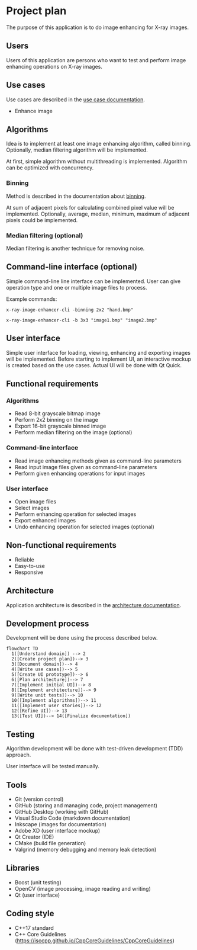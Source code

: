 # Project plan

The purpose of this application is to do image enhancing for X-ray images.

## Users

Users of this application are persons who want to test and perform image enhancing operations on X-ray images.

## Use cases

Use cases are described in the [use case documentation](../doc/use_cases.md).

- Enhance image

## Algorithms

Idea is to implement at least one image enhancing algorithm, called binning. 
Optionally, median filtering algorithm will be implemented.

At first, simple algorithm without multithreading is implemented. Algorithm can be optimized with concurrency.

### Binning

Method is described in the documentation about [binning](../doc/binning.md).

At sum of adjacent pixels for calculating combined pixel value will be implemented. 
Optionally, average, median, minimum, maximum of adjacent pixels could be implemented. 

### Median filtering (optional)

Median filtering is another technique for removing noise.

## Command-line interface (optional)

Simple command-line line interface can be implemented. 
User can give operation type and one or multiple image files to process.

Example commands:

`x-ray-image-enhancer-cli -binning 2x2 "hand.bmp"`

`x-ray-image-enhancer-cli -b 3x3 "image1.bmp" "image2.bmp"`

## User interface

Simple user interface for loading, viewing, enhancing and exporting images will be implemented. 
Before starting to implement UI, an interactive mockup is created based on the use cases. Actual UI will be done with Qt Quick. 

## Functional requirements

### Algorithms
- Read 8-bit grayscale bitmap image
- Perform 2x2 binning on the image
- Export 16-bit grayscale binned image
- Perform median filtering on the image (optional)

### Command-line interface
- Read image enhancing methods given as command-line parameters
- Read input image files given as command-line parameters
- Perform given enhancing operations for input images
 
### User interface
- Open image files
- Select images
- Perform enhancing operation for selected images
- Export enhanced images
- Undo enhancing operation for selected images (optional)

## Non-functional requirements
- Reliable
- Easy-to-use
- Responsive

## Architecture

Application architecture is described in the [architecture documentation](../doc/architecture.md).

## Development process

Development will be done using the process described below.

```mermaid
flowchart TD
  1([Understand domain]) --> 2
  2([Create project plan])--> 3
  3([Document domain])--> 4
  4([Write use cases])--> 5
  5([Create UI prototype])--> 6
  6([Plan architecture])--> 7
  7([Implement initial UI])--> 8
  8([Implement architecture])--> 9
  9([Write unit tests])--> 10
  10([Implement algorithms])--> 11
  11([Implement user stories])--> 12
  12([Refine UI])--> 13
  13([Test UI])--> 14([Finalize documentation])
```

## Testing

Algorithm development will be done with test-driven development (TDD) approach.

User interface will be tested manually.

## Tools

- Git (version control)
- GitHub (storing and managing code, project management)
- GitHub Desktop (working with GitHub)
- Visual Studio Code (markdown documentation)
- Inkscape (images for documentation)
- Adobe XD (user interface mockup)
- Qt Creator (IDE)
- CMake (build file generation)
- Valgrind (memory debugging and memory leak detection)

## Libraries

- Boost (unit testing)
- OpenCV (image processing, image reading and writing)
- Qt (user interface)

## Coding style

- C++17 standard
- C++ Core Guidelines (https://isocpp.github.io/CppCoreGuidelines/CppCoreGuidelines)